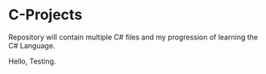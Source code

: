 # C-Projects

Repository will contain multiple C# files and my progression of learning the C# Language.

Hello, Testing.
